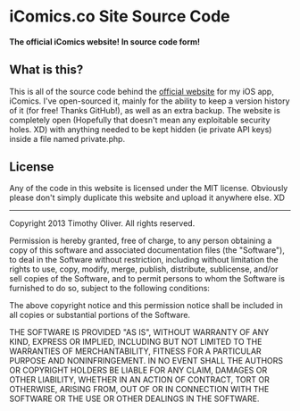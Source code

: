 # iComics.co Site Source Code
#### The official iComics website! In source code form!

## What is this?

This is all of the source code behind the [official website](http://icomics.co) for my iOS app, iComics.
I've open-sourced it, mainly for the ability to keep a version history of it (for free! Thanks GitHub!), as well as an extra backup.
The website is completely open (Hopefully that doesn't mean any exploitable security holes. XD) with anything needed to be
kept hidden (ie private API keys) inside a file named private.php.

## License

Any of the code in this website is licensed under the MIT license. Obviously please don't simply duplicate this
website and upload it anywhere else. XD

- - -

Copyright 2013 Timothy Oliver. All rights reserved.

Permission is hereby granted, free of charge, to any person obtaining a copy
of this software and associated documentation files (the "Software"), to
deal in the Software without restriction, including without limitation the
rights to use, copy, modify, merge, publish, distribute, sublicense, and/or
sell copies of the Software, and to permit persons to whom the Software is
furnished to do so, subject to the following conditions:

The above copyright notice and this permission notice shall be included in
all copies or substantial portions of the Software.

THE SOFTWARE IS PROVIDED "AS IS", WITHOUT WARRANTY OF ANY KIND, EXPRESS
OR IMPLIED, INCLUDING BUT NOT LIMITED TO THE WARRANTIES OF MERCHANTABILITY,
FITNESS FOR A PARTICULAR PURPOSE AND NONINFRINGEMENT. IN NO EVENT SHALL THE
AUTHORS OR COPYRIGHT HOLDERS BE LIABLE FOR ANY CLAIM, DAMAGES OR OTHER LIABILITY,
WHETHER IN AN ACTION OF CONTRACT, TORT OR OTHERWISE, ARISING FROM, OUT OF OR
IN CONNECTION WITH THE SOFTWARE OR THE USE OR OTHER DEALINGS IN THE SOFTWARE.